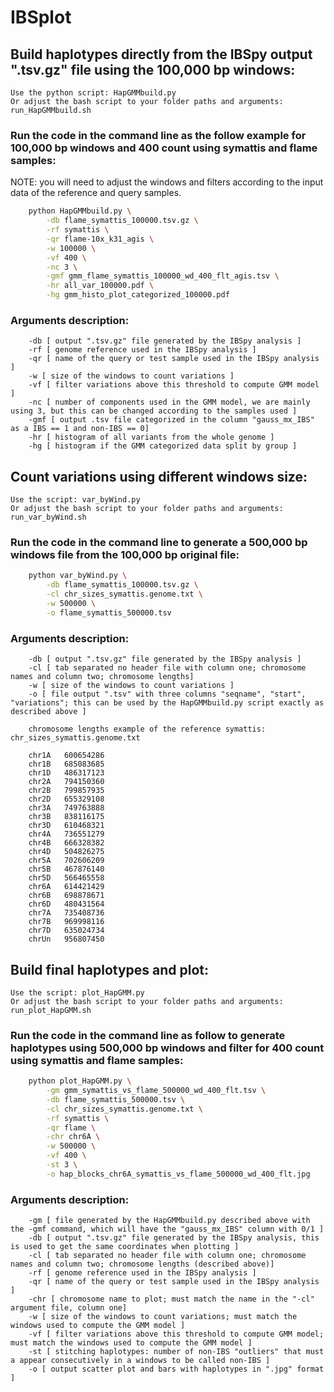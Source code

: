 # IBSplot

## Build haplotypes directly from the IBSpy output ".tsv.gz" file using the 100,000 bp windows:

	Use the python script: HapGMMbuild.py
	Or adjust the bash script to your folder paths and arguments: run_HapGMMbuild.sh

### Run the code in the command line as the follow example for 100,000 bp windows and 400 count using symattis and flame samples:
NOTE: you will need to adjust the windows and filters according to the input data of the reference and query samples.

```sh
	python HapGMMbuild.py \
		-db flame_symattis_100000.tsv.gz \
		-rf symattis \
		-qr flame-10x_k31_agis \
		-w 100000 \
		-vf 400 \
		-nc 3 \
		-gmf gmm_flame_symattis_100000_wd_400_flt_agis.tsv \
		-hr all_var_100000.pdf \
		-hg gmm_histo_plot_categorized_100000.pdf
```
### Arguments description:
```
	-db [ output ".tsv.gz" file generated by the IBSpy analysis ]
	-rf [ genome reference used in the IBSpy analysis ]
	-qr [ name of the query or test sample used in the IBSpy analysis ]
	-w [ size of the windows to count variations ]
	-vf [ filter variations above this threshold to compute GMM model ]
	-nc [ number of components used in the GMM model, we are mainly using 3, but this can be changed according to the samples used ]
	-gmf [ output .tsv file categorized in the column "gauss_mx_IBS" as a IBS == 1 and non-IBS == 0]
	-hr [ histogram of all variants from the whole genome ]
	-hg [ histogram if the GMM categorized data split by group ]
```

## Count variations using different windows size:

	Use the script: var_byWind.py
	Or adjust the bash script to your folder paths and arguments: run_var_byWind.sh

### Run the code in the command line to generate a 500,000 bp windows file from the 100,000 bp original file:
```sh
	python var_byWind.py \
		-db flame_symattis_100000.tsv.gz \
		-cl chr_sizes_symattis.genome.txt \
		-w 500000 \
		-o flame_symattis_500000.tsv
```

### Arguments description:
```
	-db [ output ".tsv.gz" file generated by the IBSpy analysis ]
	-cl [ tab separated no header file with column one; chromosome names and column two; chromosome lengths]
	-w [ size of the windows to count variations ]
	-o [ file output ".tsv" with three columns "seqname", "start", "variations"; this can be used by the HapGMMbuild.py script exactly as described above ]
```
```
	chromosome lengths example of the reference symattis: chr_sizes_symattis.genome.txt

	chr1A	600654286
	chr1B	685083685
	chr1D	486317123
	chr2A	794150360
	chr2B	799857935
	chr2D	655329108
	chr3A	749763888
	chr3B	838116175
	chr3D	610468321
	chr4A	736551279
	chr4B	666328382
	chr4D	504826275
	chr5A	702606209
	chr5B	467876140
	chr5D	566465558
	chr6A	614421429
	chr6B	698878671
	chr6D	480431564
	chr7A	735408736
	chr7B	969998116
	chr7D	635024734
	chrUn	956807450
```


## Build final haplotypes and plot:

	Use the script: plot_HapGMM.py
	Or adjust the bash script to your folder paths and arguments: run_plot_HapGMM.sh
	
### Run the code in the command line as follow to generate haplotypes using 500,000 bp windows and filter for 400 count using symattis and flame samples:
```sh
	python plot_HapGMM.py \
		-gm gmm_symattis_vs_flame_500000_wd_400_flt.tsv \
		-db flame_symattis_500000.tsv \
		-cl chr_sizes_symattis.genome.txt \
		-rf symattis \
		-qr flame \
		-chr chr6A \
		-w 500000 \
		-vf 400 \
		-st 3 \
		-o hap_blocks_chr6A_symattis_vs_flame_500000_wd_400_flt.jpg
```

### Arguments description:
```
	-gm [ file generated by the HapGMMbuild.py described above with the -gmf command, which will have the "gauss_mx_IBS" column with 0/1 ]
	-db [ output ".tsv.gz" file generated by the IBSpy analysis, this is used to get the same coordinates when plotting ]
	-cl [ tab separated no header file with column one; chromosome names and column two; chromosome lengths (described above)]
	-rf [ genome reference used in the IBSpy analysis ]
	-qr [ name of the query or test sample used in the IBSpy analysis ]
	-chr [ chromosome name to plot; must match the name in the "-cl" argument file, column one]
	-w [ size of the windows to count variations; must match the windows used to compute the GMM model ]
	-vf [ filter variations above this threshold to compute GMM model; must match the windows used to compute the GMM model ]
	-st [ stitching haplotypes: number of non-IBS "outliers" that must a appear consecutively in a windows to be called non-IBS ]
	-o [ output scatter plot and bars with haplotypes in ".jpg" format ]

```

